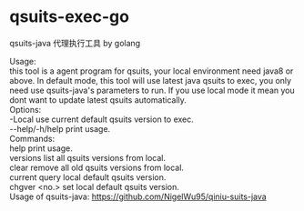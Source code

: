 # qsuits-exec-go  
qsuits-java 代理执行工具 by golang  

Usage:  
      this tool is a agent program for qsuits, your local environment need java8 or above. In default mode, this tool will use latest java qsuits to exec, you only need use qsuits-java's parameters to run. If you use local mode it mean you dont want to update latest qsuits automatically.  
Options:  
        -Local          use current default qsuits version to exec.  
        --help/-h/help  print usage.  
Commands:  
         help           print usage.  
         versions       list all qsuits versions from local.  
         clear          remove all old qsuits versions from local.  
         current        query local default qsuits version.  
         chgver <no.>   set local default qsuits version.  
Usage of qsuits-java:  https://github.com/NigelWu95/qiniu-suits-java  
